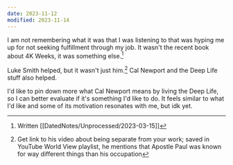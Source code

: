 ```yaml
---
date: 2023-11-12
modified: 2023-11-14
---
```

I am not remembering what it was that I was listening to that was hyping me up for not seeking fulfillment through my job. It wasn't the recent book about 4K Weeks, it was something else.[^date-1]

Luke Smith helped, but it wasn't just him.[^smithy] Cal Newport and the Deep Life stuff also helped.

I'd like to pin down more what Cal Newport means by living the Deep Life, so I can better evaluate if it's something I'd like to do. It feels similar to what I'd like and some of its motivation resonates with me, but idk yet.

[^smithy]: Get link to his video about being separate from your work; saved in YouTube World View playlist, he mentions that Apostle Paul was known for way different things than his occupation
[^date-1]: Written [[DatedNotes/Unprocessed/2023-03-15]]